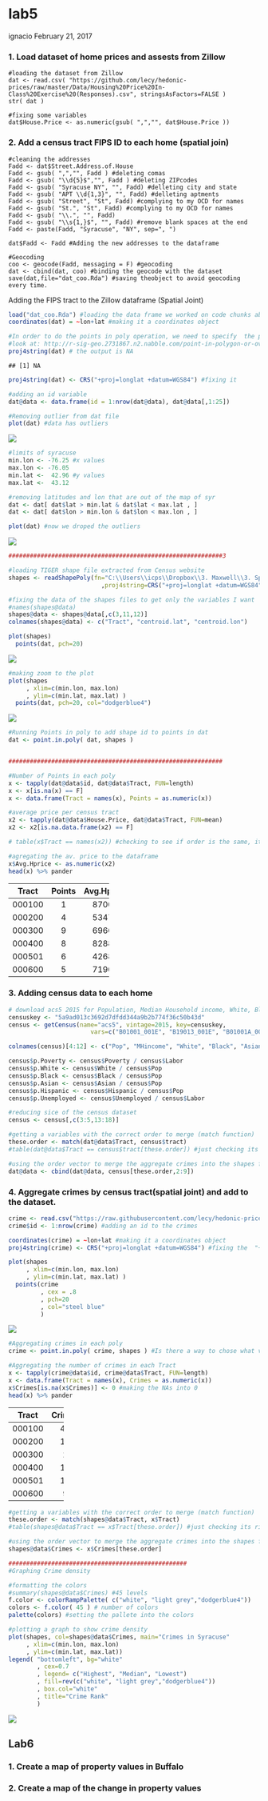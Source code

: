lab5
================
ignacio
February 21, 2017

### 1. Load dataset of home prices and assests from Zillow

    #loading the dataset from Zillow
    dat <- read.csv( "https://github.com/lecy/hedonic-prices/raw/master/Data/Housing%20Price%20In-Class%20Exercise%20(Responses).csv", stringsAsFactors=FALSE ) 
    str( dat )

    #fixing some variables
    dat$House.Price <- as.numeric(gsub( ",","", dat$House.Price ))

### 2. Add a census tract FIPS ID to each home (spatial join)

    #cleaning the addresses
    Fadd <- dat$Street.Address.of.House
    Fadd <- gsub( ",","", Fadd ) #deleting comas
    Fadd <- gsub( "\\d{5}$","", Fadd ) #deleting ZIPcodes
    Fadd <- gsub( "Syracuse NY", "", Fadd) #delleting city and state
    Fadd <- gsub( "APT \\d{1,3}", "", Fadd) #delleting aptments
    Fadd <- gsub( "Street", "St", Fadd) #complying to my OCD for names
    Fadd <- gsub( "St.", "St", Fadd) #complying to my OCD for names
    Fadd <- gsub( "\\.", "", Fadd)
    Fadd <- gsub( "\\s{1,}$", "", Fadd) #remove blank spaces at the end
    Fadd <- paste(Fadd, "Syracuse", "NY", sep=", ")

    dat$Fadd <- Fadd #Adding the new addresses to the dataframe

    #Geocoding
    coo <- geocode(Fadd, messaging = F) #geocoding
    dat <- cbind(dat, coo) #binding the geocode with the dataset
    save(dat,file="dat_coo.Rda") #saving theobject to avoid geocoding every time.

Adding the FIPS tract to the Zillow dataframe (Spatial Joint)

``` r
load("dat_coo.Rda") #loading the data frame we worked on code chunks above
coordinates(dat) = ~lon+lat #making it a coordinates object

#In order to do the points in poly operation, we need to specify  the proj4strings for the dat dataframe
#look at: http://r-sig-geo.2731867.n2.nabble.com/point-in-polygon-or-over-help-td7583635.html
proj4string(dat) # the output is NA
```

    ## [1] NA

``` r
proj4string(dat) <- CRS("+proj=longlat +datum=WGS84") #fixing it 

#adding an id variable
dat@data <- data.frame(id = 1:nrow(dat@data), dat@data[,1:25])

#Removing outlier from dat file
plot(dat) #data has outliers
```

![](Lab5_files/figure-markdown_github/unnamed-chunk-1-1.png)

``` r
#limits of syracuse
min.lon <- -76.25 #x values
max.lon <- -76.05
min.lat <-  42.96 #y values
max.lat <-  43.12

#removing latitudes and lon that are out of the map of syr
dat <- dat[ dat$lat > min.lat & dat$lat < max.lat , ]
dat <- dat[ dat$lon > min.lon & dat$lon < max.lon , ]

plot(dat) #now we droped the outliers
```

![](Lab5_files/figure-markdown_github/unnamed-chunk-1-2.png)

``` r
############################################################3

#loading TIGER shape file extracted from Census website
shapes <- readShapePoly(fn="C:\\Users\\icps\\Dropbox\\3. Maxwell\\3. Spring Term\\5. Data Driven II\\Labs\\Instructions\\Lab3_4\\shapefiles\\tl_2010_36067_tract10"
                          ,proj4string=CRS("+proj=longlat +datum=WGS84"))

#fixing the data of the shapes files to get only the variables I want
#names(shapes@data)
shapes@data <- shapes@data[,c(3,11,12)]
colnames(shapes@data) <- c("Tract", "centroid.lat", "centroid.lon")

plot(shapes)
  points(dat, pch=20)
```

![](Lab5_files/figure-markdown_github/unnamed-chunk-1-3.png)

``` r
#making zoom to the plot 
plot(shapes
     , xlim=c(min.lon, max.lon) 
     , ylim=c(min.lat, max.lat) ) 
  points(dat, pch=20, col="dodgerblue4")
```

![](Lab5_files/figure-markdown_github/unnamed-chunk-1-4.png)

``` r
#Running Points in poly to add shape id to points in dat
dat <- point.in.poly( dat, shapes )


############################################################

#Number of Points in each poly
x <- tapply(dat@data$id, dat@data$Tract, FUN=length)
x <- x[is.na(x) == F]
x <- data.frame(Tract = names(x), Points = as.numeric(x))

#average price per census tract
x2 <- tapply(dat@data$House.Price, dat@data$Tract, FUN=mean)
x2 <- x2[is.na.data.frame(x2) == F]

# table(x$Tract == names(x2)) #checking to see if order is the same, it is

#agregating the av. price to the dataframe
x$Avg.Hprice <- as.numeric(x2)
head(x) %>% pander
```

<table style="width:40%;">
<colgroup>
<col width="11%" />
<col width="12%" />
<col width="16%" />
</colgroup>
<thead>
<tr class="header">
<th align="center">Tract</th>
<th align="center">Points</th>
<th align="center">Avg.Hprice</th>
</tr>
</thead>
<tbody>
<tr class="odd">
<td align="center">000100</td>
<td align="center">1</td>
<td align="center">87000</td>
</tr>
<tr class="even">
<td align="center">000200</td>
<td align="center">4</td>
<td align="center">53470</td>
</tr>
<tr class="odd">
<td align="center">000300</td>
<td align="center">9</td>
<td align="center">69667</td>
</tr>
<tr class="even">
<td align="center">000400</td>
<td align="center">8</td>
<td align="center">82888</td>
</tr>
<tr class="odd">
<td align="center">000501</td>
<td align="center">6</td>
<td align="center">42683</td>
</tr>
<tr class="even">
<td align="center">000600</td>
<td align="center">5</td>
<td align="center">71900</td>
</tr>
</tbody>
</table>

### 3. Adding census data to each home

``` r
# download acs5 2015 for Population, Median Household income, White, Black, Asian, Hispanic or latino, Unemployed, Income < poverty level last 12 months and In Labor Force
censuskey <- "5a9ad013c3692d7dfdd344a9b2b774f36c50b43d"
census <- getCensus(name="acs5", vintage=2015, key=censuskey, 
                       vars=c("B01001_001E", "B19013_001E", "B01001A_001E","B01001B_001E", "B01001D_001E", "B01001I_001E", "B23025_005E", "B17001_002E", "B23025_002E"), region="tract:*", regionin = "state: 36 + county: 067")

colnames(census)[4:12] <- c("Pop", "MHincome", "White", "Black", "Asian", "Hispanic", "Unemployed", "Poverty", "Labor")

census$p.Poverty <- census$Poverty / census$Labor
census$p.White <- census$White / census$Pop
census$p.Black <- census$Black / census$Pop
census$p.Asian <- census$Asian / census$Pop
census$p.Hispanic <- census$Hispanic / census$Pop
census$p.Unemployed <- census$Unemployed / census$Labor

#reducing sice of the census dataset
census <- census[,c(3:5,13:18)]

#getting a variables with the correct order to merge (match function)
these.order <- match(dat@data$Tract, census$tract)
#table(dat@data$Tract == census$tract[these.order]) #just checking its right, it is...

#using the order vector to merge the aggregate crimes into the shapes file
dat@data <- cbind(dat@data, census[these.order,2:9])
```

### 4. Aggregate crimes by census tract(spatial joint) and add to the dataset.

``` r
crime <- read.csv("https://raw.githubusercontent.com/lecy/hedonic-prices/master/Data/crime.lat.lon.csv", stringsAsFactors = F)
crime$id <- 1:nrow(crime) #adding an id to the crimes

coordinates(crime) = ~lon+lat #making it a coordinates object
proj4string(crime) <- CRS("+proj=longlat +datum=WGS84") #fixing the  "+proj=longlat +datum=WGS84" of the dat object

plot(shapes
     , xlim=c(min.lon, max.lon) 
     , ylim=c(min.lat, max.lat) ) 
  points(crime
         , cex = .8
         , pch=20
         , col="steel blue"
         ) 
```

![](Lab5_files/figure-markdown_github/unnamed-chunk-3-1.png)

``` r
#Aggregating crimes in each poly
crime <- point.in.poly( crime, shapes ) #Is there a way to chose what variables i want to merge? 

#Aggregating the number of crimes in each Tract
x <- tapply(crime@data$id, crime@data$Tract, FUN=length)
x <- data.frame(Tract = names(x), Crimes = as.numeric(x))
x$Crimes[is.na(x$Crimes)] <- 0 #making the NAs into 0
head(x) %>% pander
```

<table style="width:22%;">
<colgroup>
<col width="11%" />
<col width="11%" />
</colgroup>
<thead>
<tr class="header">
<th align="center">Tract</th>
<th align="center">Crimes</th>
</tr>
</thead>
<tbody>
<tr class="odd">
<td align="center">000100</td>
<td align="center">45</td>
</tr>
<tr class="even">
<td align="center">000200</td>
<td align="center">11</td>
</tr>
<tr class="odd">
<td align="center">000300</td>
<td align="center">2</td>
</tr>
<tr class="even">
<td align="center">000400</td>
<td align="center">10</td>
</tr>
<tr class="odd">
<td align="center">000501</td>
<td align="center">13</td>
</tr>
<tr class="even">
<td align="center">000600</td>
<td align="center">9</td>
</tr>
</tbody>
</table>

``` r
#getting a variables with the correct order to merge (match function)
these.order <- match(shapes@data$Tract, x$Tract)
#table(shapes@data$Tract == x$Tract[these.order]) #just checking its right, it is...

#using the order vector to merge the aggregate crimes into the shapes file
shapes@data$Crimes <- x$Crimes[these.order] 

##################################################
#Graphing Crime density

#formatting the colors
#summary(shapes@data$Crimes) #45 levels
f.color <- colorRampPalette( c("white", "light grey","dodgerblue4"))
colors <- f.color( 45 ) # number of colors
palette(colors) #setting the pallete into the colors

#plotting a graph to show crime density
plot(shapes, col=shapes@data$Crimes, main="Crimes in Syracuse"
     , xlim=c(min.lon, max.lon) 
     , ylim=c(min.lat, max.lat)) 
legend( "bottomleft", bg="white"
        , cex=0.7
        , legend= c("Highest", "Median", "Lowest")
        , fill=rev(c("white", "light grey","dodgerblue4"))
        , box.col="white"
        , title="Crime Rank" 
        )
```

![](Lab5_files/figure-markdown_github/unnamed-chunk-3-2.png)

Lab6
----

### 1. Create a map of property values in Buffalo

### 2. Create a map of the change in property values
